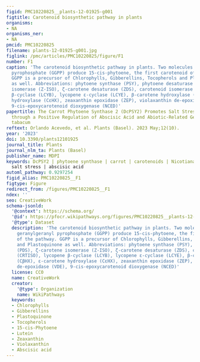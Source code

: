 ```yaml
---
figid: PMC10220825__plants-12-01925-g001
figtitle: Carotenoid biosynthetic pathway in plants
organisms:
- NA
organisms_ner:
- NA
pmcid: PMC10220825
filename: plants-12-01925-g001.jpg
figlink: /pmc/articles/PMC10220825/figure/F1
number: F1
caption: 'The carotenoid biosynthetic pathway in plants. Two molecules of C20 geranylgeranyl
  pyrophosphate (GGPP) produce 15-cis-phytoene, the first carotenoid of the pathway.
  GGPP is a precursor of Chlorophylls, Gibberellins, Tocopherols and Plastoquinone
  as well. Abbreviations: phytoene synthase (PSY), phytoene desaturase (PDS), ζ-carotene
  isomerase (Z-ISO), ζ-carotene desaturase (ZDS), carotenoid isomerase (CRTISO), lycopene
  β-cyclase (LCYB), lycopene ε-cyclase (LCYE), β-carotene hydroxylase (CβHX), ε-carotene
  hydroxylase (CεHX), zeaxanthin epoxidase (ZEP), violaxanthin de-epoxidase (VDE),
  9-cis-epoxycarotenoid dioxygenase (NCED)'
papertitle: The Carrot Phytoene Synthase 2 (DcPSY2) Promotes Salt Stress Tolerance
  through a Positive Regulation of Abscisic Acid and Abiotic-Related Genes in Nicotiana
  tabacum
reftext: Orlando Acevedo, et al. Plants (Basel). 2023 May;12(10).
year: '2023'
doi: 10.3390/plants12101925
journal_title: Plants
journal_nlm_ta: Plants (Basel)
publisher_name: MDPI
keywords: DcPSY2 | phytoene synthase | carrot | carotenoids | Nicotiana tabacum |
  salt stress | abscisic acid
automl_pathway: 0.9297254
figid_alias: PMC10220825__F1
figtype: Figure
redirect_from: /figures/PMC10220825__F1
ndex: ''
seo: CreativeWork
schema-jsonld:
  '@context': https://schema.org/
  '@id': https://pfocr.wikipathways.org/figures/PMC10220825__plants-12-01925-g001.html
  '@type': Dataset
  description: 'The carotenoid biosynthetic pathway in plants. Two molecules of C20
    geranylgeranyl pyrophosphate (GGPP) produce 15-cis-phytoene, the first carotenoid
    of the pathway. GGPP is a precursor of Chlorophylls, Gibberellins, Tocopherols
    and Plastoquinone as well. Abbreviations: phytoene synthase (PSY), phytoene desaturase
    (PDS), ζ-carotene isomerase (Z-ISO), ζ-carotene desaturase (ZDS), carotenoid isomerase
    (CRTISO), lycopene β-cyclase (LCYB), lycopene ε-cyclase (LCYE), β-carotene hydroxylase
    (CβHX), ε-carotene hydroxylase (CεHX), zeaxanthin epoxidase (ZEP), violaxanthin
    de-epoxidase (VDE), 9-cis-epoxycarotenoid dioxygenase (NCED)'
  license: CC0
  name: CreativeWork
  creator:
    '@type': Organization
    name: WikiPathways
  keywords:
  - Chlorophylls
  - Gibberellins
  - Plastoquinone
  - Tocopherols
  - 15-cis-Phytoene
  - Lutein
  - Zeaxanthin
  - Violaxanthin
  - Abscisic acid
---
```

